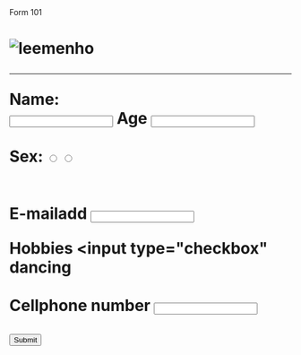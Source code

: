 <!DOCTYPE html>
<html lang="en">
<head>
  <meta charset=UTF"8">
  <meta name="viewport" content="widht=device=widht, initial-scale.8">
  <tittle>Form 101</tittle>
</head>
<body>
  <h1 align="leeminho-southkorean actor and singer"</h1>
  <img src==https://static.toiimg.com/thumb/msid-95488123,imgsize-22294,width-200,height-300,resizemode-6/95488123.jpg alt="leemenho">
  <hr>
  <label for="name">Name:</label>
  <br>
  <input type="text" id="required surename">
  <label>Age</label>
  <input type=="text id="age" name="age">
  <br>
  <label for="address>Address:</label><br>
  <input type="text" id="address" name="address">
  <br>
  <label>Sex:</label>
  <input type="radio" id="male" name="Sex" value="Male">
  <label for="male"Male:</label>
  <input type="radio" id="female" name="sex" value="Female">
  <label for="female"Male:</label>
  <br>
  <br>
  <label for="e-mailadd" </label><br><label>E-mailadd</label>
  <input type="text" id="require surename">
        
  <label for="Hobbies">Hobbies</label>
  <input type="checkbox" <label for="reading">dancing</label>
  <br>
  <br>
  <label for="cellphone number">Cellphone number</label>
  <input type="text" id=cellphonenumber name="Cellphone number"> 
  <br>
  <br>
  <input type="submit">
      </form>
  </body>
  </html>
